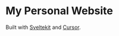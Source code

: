# My Personal Website

Built with [Sveltekit](https://kit.svelte.dev/) and [Cursor](https://www.cursor.com/).
